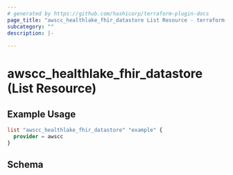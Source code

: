 ```yaml
---
# generated by https://github.com/hashicorp/terraform-plugin-docs
page_title: "awscc_healthlake_fhir_datastore List Resource - terraform-provider-awscc"
subcategory: ""
description: |-
  
---
```


# awscc_healthlake_fhir_datastore (List Resource)



## Example Usage

```terraform
list "awscc_healthlake_fhir_datastore" "example" {
  provider = awscc
}
```

<!-- schema generated by tfplugindocs -->
## Schema
